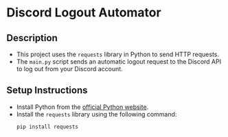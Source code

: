 # Discord Logout Automator

## Description
- This project uses the `requests` library in Python to send HTTP requests.  
- The `main.py` script sends an automatic logout request to the Discord API to log out from your Discord account.

## Setup Instructions

- Install Python from the [official Python website](https://www.python.org/).  
- Install the `requests` library using the following command:  
  ```bash
  pip install requests

